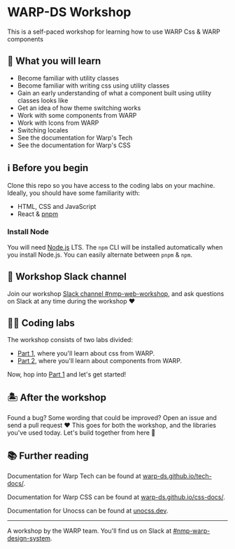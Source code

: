 # WARP-DS Workshop
This is a self-paced workshop for learning how to use WARP Css & WARP components

## 📖 What you will learn

- Become familiar with utility classes
- Become familiar with writing css using utility classes
- Gain an early understanding of what a component built using utility classes looks like
- Get an idea of how theme switching works
- Work with some components from WARP
- Work with Icons from WARP
- Switching locales
- See the documentation for Warp's Tech
- See the documentation for Warp's CSS

## ℹ️ Before you begin

Clone this repo so you have access to the coding labs on your machine. Ideally, you should have some familiarity with:

- HTML, CSS and JavaScript
- React & [pnpm](https://pnpm.io/)

### Install Node

You will need [Node.js](https://nodejs.org/en) LTS. The `npm` CLI will be installed automatically when you install Node.js. You can easily alternate between `pnpm` & `npm`.

## 🤙 Workshop Slack channel

Join our workshop [Slack channel #nmp-web-workshop](https://sch-chat.slack.com/archives/C04UG22R0HM), and ask questions on Slack at any time during the workshop :heart:

## 🧑‍💻 Coding labs

The workshop consists of two labs divided:

- [Part 1](./exercise/01.md), where you'll learn about css from WARP.
- [Part 2](./exercise/02.md), where you'll learn about components from WARP.

Now, hop into [Part 1](./exercise/01.md) and let's get started!

## 🏝️ After the workshop

Found a bug? Some wording that could be improved? Open an issue and send a pull request :heart: This goes for both the workshop, and the libraries you've used today. Let's build together from here :muscle:

## 📚 Further reading

Documentation for Warp Tech can be found at [warp-ds.github.io/tech-docs/](https://warp-ds.github.io/tech-docs/).

Documentation for Warp CSS can be found at [warp-ds.github.io/css-docs/](https://warp-ds.github.io/css-docs/).

Documentation for Unocss can be found at [unocss.dev](https://unocss.dev/).

---

A workshop by the WARP team. You'll find us on Slack at [#nmp-warp-design-system](https://sch-chat.slack.com/archives/C04P0GYTHPV).